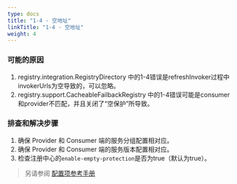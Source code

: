 ```yaml
---
type: docs
title: "1-4 - 空地址"
linkTitle: "1-4 - 空地址"
weight: 4
---
```


### 可能的原因
1. registry.integration.RegistryDirectory 中的1-4错误是refreshInvoker过程中invokerUrls为空导致的，可以忽略。
2. registry.support.CacheableFailbackRegistry 中的1-4错误可能是consumer和provider不匹配，并且关闭了“空保护”所导致。

### 排查和解决步骤
1. 确保 Provider 和 Consumer 端的服务分组配置相对应。
2. 确保 Provider 和 Consumer 端的服务版本配置相对应。
3. 检查注册中心的`enable-empty-protection`是否为true（默认为true）。

> 另请参阅
[配置项参考手册](../../../reference-manual/config/properties)
